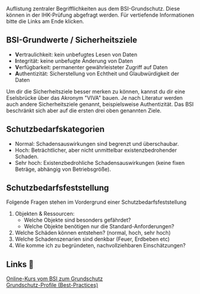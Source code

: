 
Auflistung zentraler Begrifflichkeiten aus dem BSI-Grundschutz. Diese können in der IHK-Prüfung abgefragt werden. Für vertiefende Informationen bitte die Links am Ende klicken.

## BSI-Grundwerte / Sicherheitsziele

- **V**ertraulichkeit: kein unbefugtes Lesen von Daten
- **I**ntegrität: keine unbefugte Änderung von Daten
- **V**erfügbarkeit: permanenter gewährleisteter Zugriff auf Daten
- **A**uthentizität: Sicherstellung von Echtheit und Glaubwürdigkeit der Daten

Um dir die Sicherheitsziele besser merken zu können, kannst du dir eine Eselsbrücke über das Akronym "VIVA" bauen.
Je nach Literatur werden auch andere Sicherheitsziele genannt, beispielsweise Authentizität. Das BSI beschränkt sich aber auf die ersten drei oben genannten Ziele.

## Schutzbedarfskategorien

- Normal: Schadensauswirkungen sind begrenzt und überschaubar.
- Hoch: Beträchtlicher, aber nicht unmittelbar existenzbedrohender Schaden.
- Sehr hoch: Existenzbedrohliche Schadensauswirkungen (keine fixen Beträge, abhängig von Betriebsgröße).

## Schutzbedarfsfeststellung

Folgende Fragen stehen im Vordergrund einer Schutzbedarfsfeststellung

1. Objekten & Ressourcen:
   - Welche Objekte sind besonders gefährdet?
   - Welche Objekte benötigen nur die Standard-Anforderungen?
2. Welche Schäden können entstehen? (normal, hoch, sehr hoch)
3. Welche Schadenszenarien sind denkbar (Feuer, Erdbeben etc)
4. Wie komme ich zu begründeten, nachvollziehbaren Einschätzungen?

## Links 🔗

[Online-Kurs vom BSI zum Grundschutz](https://www.bsi.bund.de/DE/Themen/Unternehmen-und-Organisationen/Standards-und-Zertifizierung/IT-Grundschutz/Zertifizierte-Informationssicherheit/IT-Grundschutzschulung/Online-Kurs-IT-Grundschutz/online-kurs-it-grundschutz_node.html)  
[Grundschutz-Profile (Best-Practices)](https://www.bsi.bund.de/DE/Themen/Unternehmen-und-Organisationen/Standards-und-Zertifizierung/IT-Grundschutz/IT-Grundschutz-Profile/Profile/itgrundschutzProfile_Profile_node.html)  

